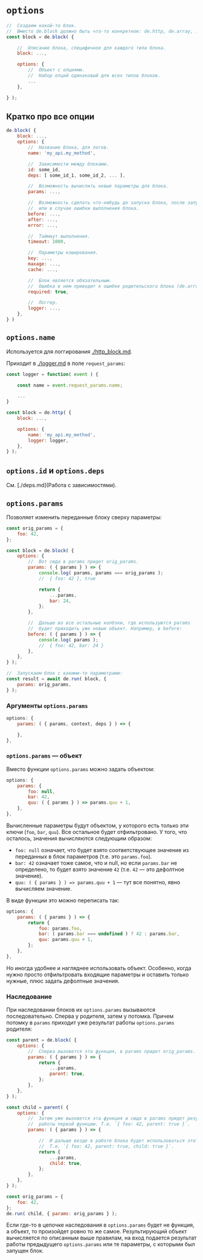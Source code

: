# `options`

```js
//  Создаем какой-то блок.
//  Вместо de.block должно быть что-то конкретное: de.http, de.array, ...
const block = de.block( {

    //  Описание блока, специфичное для каждого типа блока.
    block: ...,

    options: {
        //  Объект с опциями.
        //  Набор опций одинаковый для всех типов блоков.
        ...
    },

} );
```

## Кратко про все опции

```js
de.block( {
    block: ...,
    options: {
        //  Название блока, для логов.
        name: 'my_api.my_method',

        //  Зависимости между блоками.
        id: some_id,
        deps: [ some_id_1, some_id_2, ... ],

        //  Возможность вычислить новые параметры для блока.
        params: ...,

        //  Возможность сделать что-нибудь до запуска блока, после запуска блока
        //  или в случае ошибки выполнения блока.
        before: ...,
        after: ...,
        error: ...,

        //  Таймаут выполнения.
        timeout: 1000,

        //  Параметры кэширования.
        key: ...,
        maxage: ...,
        cache: ...,

        //  Блок является обязательным.
        //  Ошибка в нем приводит к ошибке родительского блока (de.array или de.object).
        required: true,

        //  Логгер.
        logger: ...,
    },
} )
```

## `options.name`

Используется для логгирования [./http_block.md](http-блоков).

Приходит в [./logger.md](логгер) в поле `request_params`:

```js
const logger = function( event ) {

    const name = event.request_params.name;

    ...
}

const block = de.http( {
    block: ...,

    options: {
        name: 'my_api.my_method',
        logger: logger,
    },
} );
```


## `options.id` и `options.deps`

См. [./deps.md](Работа с зависимостями).


## `options.params`

Позволяет изменить переданные блоку сверху параметры:

```js
const orig_params = {
    foo: 42,
};

const block = de.block( {
    options: {
        //  Вот сюда в params придет orig_params.
        params: ( { params } ) => {
            console.log( params, params === orig_params );
            //  { foo: 42 }, true

            return {
                ...params,
                bar: 24,
            };
        },

        //  Дальше во все остальные колбэки, где используются params
        //  будет приходить уже новые объект. Например, в before:
        before: ( { params } ) => {
            console.log( params );
            //  { foo: 42, bar: 24 }
        },
    },
} );

//  Запускаем блок с какими-то параметрами:
const result = await de.run( block, {
    params: orig_params,
} );
```

### Аргументы `options.params`

```js
options: {
    params: ( { params, context, deps } ) => {

    },
},
```

### `options.params` — объект

Вместо функции `options.params` можно задать объектом:

```js
options: {
    params: {
        foo: null,
        bar: 42,
        quu: ( { params } ) => params.quu + 1,
    },
},
```

Вычисленные параметры будут объектом, у которого есть только эти ключи (`foo`, `bar`, `quu`).
Все остальное будет отфильтровано. У того, что осталось, значения вычисляются следующим образом:

  * `foo: null` означает, что будет взято соответствующее значение из переданных в блок параметров (т.е. это `params.foo`).
  * `bar: 42` означает тоже самое, что и null, но если `params.bar` не определено, то будет взято значение `42` (т.е. `42` — это дефолтное значение).
  * `quu: ( { params } ) => params.quu + 1` — тут все понятно, явно вычисляем значение.

В виде функции это можно переписать так:

```js
options: {
    params: ( { params } ) => {
        return {
            foo: params.foo,
            bar: ( params.bar === undefined ) ? 42 : params.bar,
            quu: params.quu + 1,
        };
    },
},
```

Но иногда удобнее и нагляднее использовать объект. Особенно, когда нужно просто отфильтровать входящие параметры и оставить только нужные, плюс задать дефолтные значения.

### Наследование

При наследовании блоков их `options.params` вызываются последовательно. Сперва у родителя, затем у потомка.
Причем потомку в `params` приходит уже результат работы `options.params` родителя:

```js
const parent = de.block( {
    options: {
        //  Сперва вызовется эта функция, в params придет orig_params.
        params: ( { params } ) => {
            return {
                ...params,
                parent: true,
            };
        },
    },
} );

const child = parent( {
    options: {
        //  Затем уже вызовется эта функция и сюда в params придет результат
        //  работы первой функции. Т.е. `{ foo: 42, parent: true }`.
        params: ( { params } ) => {

            //  И дальше везде в работе блока будет использоваться этот объект.
            //  Т.е. `{ foo: 42, parent: true, child: true }`.
            return {
                ...params,
                child: true,
            };
        },
    },
} );

const orig_params = {
    foo: 42,
};
de.run( child, { params: orig_params } );
```

Если где-то в цепочке наследования в `options.params` будет не функция, а объект, то произойдет ровно то же самое.
Результирующий объект вычисляется по описанным выше правилам, на вход подается результат работы предыдущего `options.params`
или те параметры, с которыми был запущен блок.

